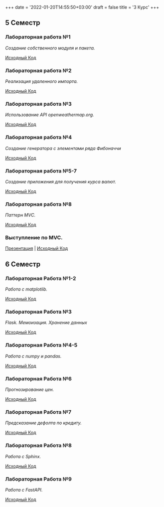 +++
date = '2022-01-20T14:55:50+03:00'
draft = false
title = '3 Курс'
+++

## 5 Семестр

### Лабораторная работа №1

*Создание собственного модуля и пакета.*

[Исходный Код](https://github.com/mxschardt/uni-portfolio/tree/03113b77458a917936c299953fb0e818f8411a24/5%20%D0%A1%D0%B5%D0%BC%D0%B5%D1%81%D1%82%D1%80/lab1)

### Лабораторная работа №2

*Реализация удаленного импорта.*

[Исходный Код](https://github.com/mxschardt/uni-portfolio/tree/03113b77458a917936c299953fb0e818f8411a24/5%20%D0%A1%D0%B5%D0%BC%D0%B5%D1%81%D1%82%D1%80/lab2)

### Лабораторная работа №3

*Использование API openweathermap.org.*

[Исходный Код](https://github.com/mxschardt/uni-portfolio/tree/03113b77458a917936c299953fb0e818f8411a24/5%20%D0%A1%D0%B5%D0%BC%D0%B5%D1%81%D1%82%D1%80/lab3)

### Лабораторная работа №4

*Создание генератора с элементами ряда Фибоначчи*

[Исходный Код](https://github.com/mxschardt/uni-portfolio/tree/03113b77458a917936c299953fb0e818f8411a24/5%20%D0%A1%D0%B5%D0%BC%D0%B5%D1%81%D1%82%D1%80/lab4)

### Лабораторная работа №5-7

*Создание приложения для получения курса валют.*

[Исходный Код](https://github.com/mxschardt/uni-portfolio/tree/03113b77458a917936c299953fb0e818f8411a24/5%20%D0%A1%D0%B5%D0%BC%D0%B5%D1%81%D1%82%D1%80/lab5-7)

### Лабораторная работа №8

*Паттерн MVC.*

[Исходный Код](https://github.com/mxschardt/uni-portfolio/tree/03113b77458a917936c299953fb0e818f8411a24/5%20%D0%A1%D0%B5%D0%BC%D0%B5%D1%81%D1%82%D1%80/lab8)

### Выступление по MVC.

[Презентация](https://docs.google.com/presentation/d/12te6xABKo2MrxAyDI5UgoEwuCUV264KiViNWEGOr2N0/edit?usp=sharing) | [Исходный Код](https://github.com/mxschardt/uni-portfolio/tree/03113b77458a917936c299953fb0e818f8411a24/5%20%D0%A1%D0%B5%D0%BC%D0%B5%D1%81%D1%82%D1%80/mvc)

## 6 Семестр

### Лабораторная Работа №1-2

*Работа с matplotlib.*

[Исходный Код](https://github.com/mxschardt/uni-portfolio/tree/03113b77458a917936c299953fb0e818f8411a24/6%20%D0%A1%D0%B5%D0%BC%D0%B5%D1%81%D1%82%D1%80/lab1-2)


### Лабораторная Работа №3

*Flask. Мемоизация. Хранение данных*

[Исходный Код](https://github.com/mxschardt/uni-portfolio/tree/03113b77458a917936c299953fb0e818f8411a24/6%20%D0%A1%D0%B5%D0%BC%D0%B5%D1%81%D1%82%D1%80/lab3)

### Лабораторная Работа №4-5

*Работа с numpy и pandas.*

[Исходный Код](https://github.com/mxschardt/uni-portfolio/blob/03113b77458a917936c299953fb0e818f8411a24/6%20%D0%A1%D0%B5%D0%BC%D0%B5%D1%81%D1%82%D1%80/lab4-5.ipynb)

### Лабораторная Работа №6

*Прогнозирование цен.*

[Исходный Код](https://github.com/mxschardt/uni-portfolio/blob/03113b77458a917936c299953fb0e818f8411a24/6%20%D0%A1%D0%B5%D0%BC%D0%B5%D1%81%D1%82%D1%80/lab6.ipynb)

### Лабораторная Работа №7

*Предсказание дефолта по кредиту.*

[Исходный Код](https://github.com/mxschardt/uni-portfolio/blob/03113b77458a917936c299953fb0e818f8411a24/6%20%D0%A1%D0%B5%D0%BC%D0%B5%D1%81%D1%82%D1%80/lab7.ipynb)

### Лабораторная Работа №8

*Работа с Sphinx.*

[Исходный Код](https://github.com/mxschardt/uni-portfolio/tree/03113b77458a917936c299953fb0e818f8411a24/6%20%D0%A1%D0%B5%D0%BC%D0%B5%D1%81%D1%82%D1%80/lab8)

### Лабораторная Работа №9

*Работа с FastAPI.*

[Исходный Код](https://github.com/mxschardt/uni-portfolio/tree/03113b77458a917936c299953fb0e818f8411a24/6%20%D0%A1%D0%B5%D0%BC%D0%B5%D1%81%D1%82%D1%80/lab9)